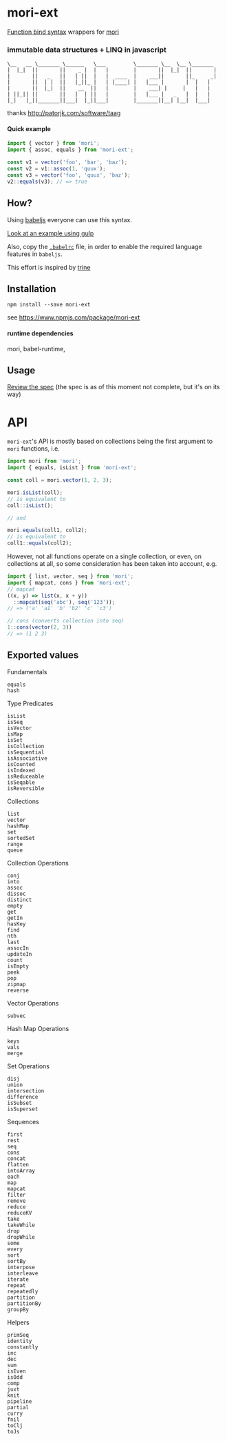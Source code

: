 # mori-ext
[Function bind syntax](https://github.com/zenparsing/es-function-bind) wrappers for [mori](http://swannodette.github.io/mori)

### immutable data structures + LINQ in javascript

```
\__   __ \_______ \______   \___         \_______ \__  \__ \_______
|  |_|  ||       ||    _ |  |   |        |       ||  |_|  ||       |
|       ||   _   ||   | ||  |   |  ____  |    ___||       ||_     _|
|       ||  | |  ||   |_||_ |   | |____| |   |___ |       |  |   |  
|       ||  |_|  ||    __  ||   |        |    ___| |     |   |   |  
| ||_|| ||       ||   |  | ||   |        |   |___ |   _   |  |   |  
|_|   |_||_______||___|  |_||___|        |_______||__| |__|  |___|  
```
thanks http://patorjk.com/software/taag


#### Quick example
```javascript
import { vector } from 'mori';
import { assoc, equals } from 'mori-ext';

const v1 = vector('foo', 'bar', 'baz');
const v2 = v1::assoc(1, 'quux');
const v3 = vector('foo', 'quux', 'baz');
v2::equals(v3); // => true
```

## How?
Using [babeljs](https://babeljs.io/) everyone can use this syntax.

[Look at an example using gulp](https://github.com/roobie/mori-ext/blob/master/gulpfile.js#L28-L32)

Also, copy the [`.babelrc`](https://github.com/roobie/mori-ext/blob/master/.babelrc) file, in order to enable the required language features in `babeljs`.

This effort is inspired by [trine](https://github.com/jussi-kalliokoski/trine)

## Installation

`npm install --save mori-ext`

see https://www.npmjs.com/package/mori-ext

#### runtime dependencies
mori,
babel-runtime,

## Usage

[Review the spec](https://github.com/roobie/mori-ext/blob/master/spec/basic.js) (the spec is as of this moment not complete, but it's on its way)

# API
`mori-ext`'s  API is mostly based on collections being the first argument to `mori` functions, i.e.

```javascript
import mori from 'mori';
import { equals, isList } from 'mori-ext';

const coll = mori.vector(1, 2, 3);

mori.isList(coll);
// is equivalent to
coll::isList();

// and

mori.equals(coll1, coll2);
// is equivalent to
coll1::equals(coll2);
```

However, not all functions operate on a single collection, or even, on collections at all, so some consideration has been taken into account, e.g.

```javascript
import { list, vector, seq } from 'mori';
import { mapcat, cons } from 'mori-ext';
// mapcat
((x, y) => list(x, x + y))
  ::mapcat(seq('abc'), seq('123'));
// => ('a' 'a1' 'b' 'b2' 'c' 'c3')

// cons (converts collection into seq)
1::cons(vector(2, 3))
// => (1 2 3)
```

## Exported values
Fundamentals

    equals
    hash

Type Predicates

    isList
    isSeq
    isVector
    isMap
    isSet
    isCollection
    isSequential
    isAssociative
    isCounted
    isIndexed
    isReduceable
    isSeqable
    isReversible

Collections

    list
    vector
    hashMap
    set
    sortedSet
    range
    queue

Collection Operations

    conj
    into
    assoc
    dissoc
    distinct
    empty
    get
    getIn
    hasKey
    find
    nth
    last
    assocIn
    updateIn
    count
    isEmpty
    peek
    pop
    zipmap
    reverse

Vector Operations

    subvec

Hash Map Operations

    keys
    vals
    merge

Set Operations

    disj
    union
    intersection
    difference
    isSubset
    isSuperset

Sequences

    first
    rest
    seq
    cons
    concat
    flatten
    intoArray
    each
    map
    mapcat
    filter
    remove
    reduce
    reduceKV
    take
    takeWhile
    drop
    dropWhile
    some
    every
    sort
    sortBy
    interpose
    interleave
    iterate
    repeat
    repeatedly
    partition
    partitionBy
    groupBy

Helpers

    primSeq
    identity
    constantly
    inc
    dec
    sum
    isEven
    isOdd
    comp
    juxt
    knit
    pipeline
    partial
    curry
    fnil
    toClj
    toJs
